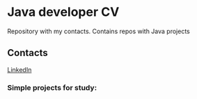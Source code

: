 # Java developer CV
Repository with my contacts. Contains repos with Java projects

## Contacts
[LinkedIn](https://www.linkedin.com/in/serkovdmitrii/)

### Simple projects for study:
